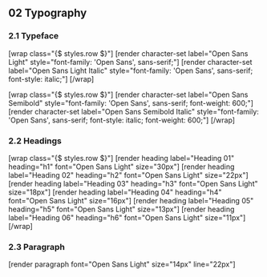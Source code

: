 ## __02__ Typography

### __2.1__ Typeface

[wrap class="{$ styles.row $}"]
  [render character-set label="Open Sans Light" style="font-family: 'Open Sans', sans-serif;"]
  [render character-set label="Open Sans Light Italic" style="font-family: 'Open Sans', sans-serif; font-style: italic;"]
[/wrap]

[wrap class="{$ styles.row $}"]
  [render character-set label="Open Sans Semibold" style="font-family: 'Open Sans', sans-serif; font-weight: 600;"]
  [render character-set label="Open Sans Semibold Italic" style="font-family: 'Open Sans', sans-serif; font-style: italic; font-weight: 600;"]
[/wrap]

### __2.2__ Headings

[wrap class="{$ styles.row $}"]
  [render heading label="Heading 01" heading="h1" font="Open Sans Light" size="30px"]
  [render heading label="Heading 02" heading="h2" font="Open Sans Light" size="22px"]
  [render heading label="Heading 03" heading="h3" font="Open Sans Light" size="18px"]
  [render heading label="Heading 04" heading="h4" font="Open Sans Light" size="16px"]
  [render heading label="Heading 05" heading="h5" font="Open Sans Light" size="13px"]
  [render heading label="Heading 06" heading="h6" font="Open Sans Light" size="11px"]
[/wrap]


### __2.3__ Paragraph

[render paragraph font="Open Sans Light" size="14px" line="22px"]
